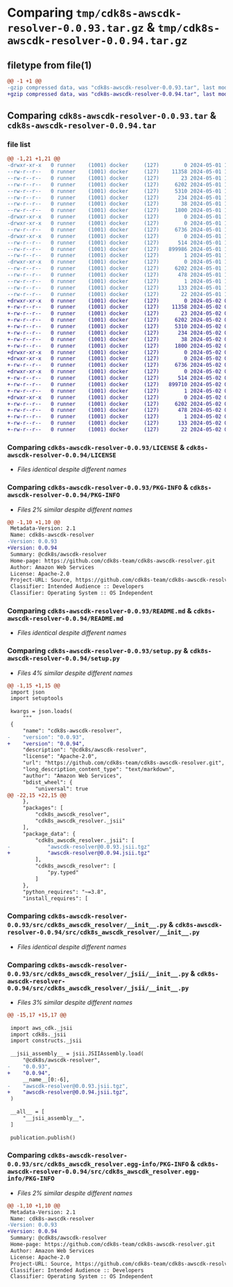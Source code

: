# Comparing `tmp/cdk8s-awscdk-resolver-0.0.93.tar.gz` & `tmp/cdk8s-awscdk-resolver-0.0.94.tar.gz`

## filetype from file(1)

```diff
@@ -1 +1 @@
-gzip compressed data, was "cdk8s-awscdk-resolver-0.0.93.tar", last modified: Wed May  1 12:10:10 2024, max compression
+gzip compressed data, was "cdk8s-awscdk-resolver-0.0.94.tar", last modified: Thu May  2 06:13:51 2024, max compression
```

## Comparing `cdk8s-awscdk-resolver-0.0.93.tar` & `cdk8s-awscdk-resolver-0.0.94.tar`

### file list

```diff
@@ -1,21 +1,21 @@
-drwxr-xr-x   0 runner    (1001) docker     (127)        0 2024-05-01 12:10:10.817265 cdk8s-awscdk-resolver-0.0.93/
--rw-r--r--   0 runner    (1001) docker     (127)    11358 2024-05-01 12:09:59.000000 cdk8s-awscdk-resolver-0.0.93/LICENSE
--rw-r--r--   0 runner    (1001) docker     (127)       23 2024-05-01 12:09:59.000000 cdk8s-awscdk-resolver-0.0.93/MANIFEST.in
--rw-r--r--   0 runner    (1001) docker     (127)     6202 2024-05-01 12:10:10.817265 cdk8s-awscdk-resolver-0.0.93/PKG-INFO
--rw-r--r--   0 runner    (1001) docker     (127)     5310 2024-05-01 12:09:59.000000 cdk8s-awscdk-resolver-0.0.93/README.md
--rw-r--r--   0 runner    (1001) docker     (127)      234 2024-05-01 12:09:59.000000 cdk8s-awscdk-resolver-0.0.93/pyproject.toml
--rw-r--r--   0 runner    (1001) docker     (127)       38 2024-05-01 12:10:10.817265 cdk8s-awscdk-resolver-0.0.93/setup.cfg
--rw-r--r--   0 runner    (1001) docker     (127)     1800 2024-05-01 12:09:59.000000 cdk8s-awscdk-resolver-0.0.93/setup.py
-drwxr-xr-x   0 runner    (1001) docker     (127)        0 2024-05-01 12:10:10.813265 cdk8s-awscdk-resolver-0.0.93/src/
-drwxr-xr-x   0 runner    (1001) docker     (127)        0 2024-05-01 12:10:10.813265 cdk8s-awscdk-resolver-0.0.93/src/cdk8s_awscdk_resolver/
--rw-r--r--   0 runner    (1001) docker     (127)     6736 2024-05-01 12:09:59.000000 cdk8s-awscdk-resolver-0.0.93/src/cdk8s_awscdk_resolver/__init__.py
-drwxr-xr-x   0 runner    (1001) docker     (127)        0 2024-05-01 12:10:10.813265 cdk8s-awscdk-resolver-0.0.93/src/cdk8s_awscdk_resolver/_jsii/
--rw-r--r--   0 runner    (1001) docker     (127)      514 2024-05-01 12:09:59.000000 cdk8s-awscdk-resolver-0.0.93/src/cdk8s_awscdk_resolver/_jsii/__init__.py
--rw-r--r--   0 runner    (1001) docker     (127)   899986 2024-05-01 12:09:59.000000 cdk8s-awscdk-resolver-0.0.93/src/cdk8s_awscdk_resolver/_jsii/awscdk-resolver@0.0.93.jsii.tgz
--rw-r--r--   0 runner    (1001) docker     (127)        1 2024-05-01 12:09:59.000000 cdk8s-awscdk-resolver-0.0.93/src/cdk8s_awscdk_resolver/py.typed
-drwxr-xr-x   0 runner    (1001) docker     (127)        0 2024-05-01 12:10:10.813265 cdk8s-awscdk-resolver-0.0.93/src/cdk8s_awscdk_resolver.egg-info/
--rw-r--r--   0 runner    (1001) docker     (127)     6202 2024-05-01 12:10:10.000000 cdk8s-awscdk-resolver-0.0.93/src/cdk8s_awscdk_resolver.egg-info/PKG-INFO
--rw-r--r--   0 runner    (1001) docker     (127)      478 2024-05-01 12:10:10.000000 cdk8s-awscdk-resolver-0.0.93/src/cdk8s_awscdk_resolver.egg-info/SOURCES.txt
--rw-r--r--   0 runner    (1001) docker     (127)        1 2024-05-01 12:10:10.000000 cdk8s-awscdk-resolver-0.0.93/src/cdk8s_awscdk_resolver.egg-info/dependency_links.txt
--rw-r--r--   0 runner    (1001) docker     (127)      133 2024-05-01 12:10:10.000000 cdk8s-awscdk-resolver-0.0.93/src/cdk8s_awscdk_resolver.egg-info/requires.txt
--rw-r--r--   0 runner    (1001) docker     (127)       22 2024-05-01 12:10:10.000000 cdk8s-awscdk-resolver-0.0.93/src/cdk8s_awscdk_resolver.egg-info/top_level.txt
+drwxr-xr-x   0 runner    (1001) docker     (127)        0 2024-05-02 06:13:51.158079 cdk8s-awscdk-resolver-0.0.94/
+-rw-r--r--   0 runner    (1001) docker     (127)    11358 2024-05-02 06:13:40.000000 cdk8s-awscdk-resolver-0.0.94/LICENSE
+-rw-r--r--   0 runner    (1001) docker     (127)       23 2024-05-02 06:13:40.000000 cdk8s-awscdk-resolver-0.0.94/MANIFEST.in
+-rw-r--r--   0 runner    (1001) docker     (127)     6202 2024-05-02 06:13:51.158079 cdk8s-awscdk-resolver-0.0.94/PKG-INFO
+-rw-r--r--   0 runner    (1001) docker     (127)     5310 2024-05-02 06:13:40.000000 cdk8s-awscdk-resolver-0.0.94/README.md
+-rw-r--r--   0 runner    (1001) docker     (127)      234 2024-05-02 06:13:40.000000 cdk8s-awscdk-resolver-0.0.94/pyproject.toml
+-rw-r--r--   0 runner    (1001) docker     (127)       38 2024-05-02 06:13:51.158079 cdk8s-awscdk-resolver-0.0.94/setup.cfg
+-rw-r--r--   0 runner    (1001) docker     (127)     1800 2024-05-02 06:13:40.000000 cdk8s-awscdk-resolver-0.0.94/setup.py
+drwxr-xr-x   0 runner    (1001) docker     (127)        0 2024-05-02 06:13:51.154079 cdk8s-awscdk-resolver-0.0.94/src/
+drwxr-xr-x   0 runner    (1001) docker     (127)        0 2024-05-02 06:13:51.154079 cdk8s-awscdk-resolver-0.0.94/src/cdk8s_awscdk_resolver/
+-rw-r--r--   0 runner    (1001) docker     (127)     6736 2024-05-02 06:13:40.000000 cdk8s-awscdk-resolver-0.0.94/src/cdk8s_awscdk_resolver/__init__.py
+drwxr-xr-x   0 runner    (1001) docker     (127)        0 2024-05-02 06:13:51.154079 cdk8s-awscdk-resolver-0.0.94/src/cdk8s_awscdk_resolver/_jsii/
+-rw-r--r--   0 runner    (1001) docker     (127)      514 2024-05-02 06:13:40.000000 cdk8s-awscdk-resolver-0.0.94/src/cdk8s_awscdk_resolver/_jsii/__init__.py
+-rw-r--r--   0 runner    (1001) docker     (127)   899710 2024-05-02 06:13:40.000000 cdk8s-awscdk-resolver-0.0.94/src/cdk8s_awscdk_resolver/_jsii/awscdk-resolver@0.0.94.jsii.tgz
+-rw-r--r--   0 runner    (1001) docker     (127)        1 2024-05-02 06:13:40.000000 cdk8s-awscdk-resolver-0.0.94/src/cdk8s_awscdk_resolver/py.typed
+drwxr-xr-x   0 runner    (1001) docker     (127)        0 2024-05-02 06:13:51.154079 cdk8s-awscdk-resolver-0.0.94/src/cdk8s_awscdk_resolver.egg-info/
+-rw-r--r--   0 runner    (1001) docker     (127)     6202 2024-05-02 06:13:51.000000 cdk8s-awscdk-resolver-0.0.94/src/cdk8s_awscdk_resolver.egg-info/PKG-INFO
+-rw-r--r--   0 runner    (1001) docker     (127)      478 2024-05-02 06:13:51.000000 cdk8s-awscdk-resolver-0.0.94/src/cdk8s_awscdk_resolver.egg-info/SOURCES.txt
+-rw-r--r--   0 runner    (1001) docker     (127)        1 2024-05-02 06:13:51.000000 cdk8s-awscdk-resolver-0.0.94/src/cdk8s_awscdk_resolver.egg-info/dependency_links.txt
+-rw-r--r--   0 runner    (1001) docker     (127)      133 2024-05-02 06:13:51.000000 cdk8s-awscdk-resolver-0.0.94/src/cdk8s_awscdk_resolver.egg-info/requires.txt
+-rw-r--r--   0 runner    (1001) docker     (127)       22 2024-05-02 06:13:51.000000 cdk8s-awscdk-resolver-0.0.94/src/cdk8s_awscdk_resolver.egg-info/top_level.txt
```

### Comparing `cdk8s-awscdk-resolver-0.0.93/LICENSE` & `cdk8s-awscdk-resolver-0.0.94/LICENSE`

 * *Files identical despite different names*

### Comparing `cdk8s-awscdk-resolver-0.0.93/PKG-INFO` & `cdk8s-awscdk-resolver-0.0.94/PKG-INFO`

 * *Files 2% similar despite different names*

```diff
@@ -1,10 +1,10 @@
 Metadata-Version: 2.1
 Name: cdk8s-awscdk-resolver
-Version: 0.0.93
+Version: 0.0.94
 Summary: @cdk8s/awscdk-resolver
 Home-page: https://github.com/cdk8s-team/cdk8s-awscdk-resolver.git
 Author: Amazon Web Services
 License: Apache-2.0
 Project-URL: Source, https://github.com/cdk8s-team/cdk8s-awscdk-resolver.git
 Classifier: Intended Audience :: Developers
 Classifier: Operating System :: OS Independent
```

### Comparing `cdk8s-awscdk-resolver-0.0.93/README.md` & `cdk8s-awscdk-resolver-0.0.94/README.md`

 * *Files identical despite different names*

### Comparing `cdk8s-awscdk-resolver-0.0.93/setup.py` & `cdk8s-awscdk-resolver-0.0.94/setup.py`

 * *Files 4% similar despite different names*

```diff
@@ -1,15 +1,15 @@
 import json
 import setuptools
 
 kwargs = json.loads(
     """
 {
     "name": "cdk8s-awscdk-resolver",
-    "version": "0.0.93",
+    "version": "0.0.94",
     "description": "@cdk8s/awscdk-resolver",
     "license": "Apache-2.0",
     "url": "https://github.com/cdk8s-team/cdk8s-awscdk-resolver.git",
     "long_description_content_type": "text/markdown",
     "author": "Amazon Web Services",
     "bdist_wheel": {
         "universal": true
@@ -22,15 +22,15 @@
     },
     "packages": [
         "cdk8s_awscdk_resolver",
         "cdk8s_awscdk_resolver._jsii"
     ],
     "package_data": {
         "cdk8s_awscdk_resolver._jsii": [
-            "awscdk-resolver@0.0.93.jsii.tgz"
+            "awscdk-resolver@0.0.94.jsii.tgz"
         ],
         "cdk8s_awscdk_resolver": [
             "py.typed"
         ]
     },
     "python_requires": "~=3.8",
     "install_requires": [
```

### Comparing `cdk8s-awscdk-resolver-0.0.93/src/cdk8s_awscdk_resolver/__init__.py` & `cdk8s-awscdk-resolver-0.0.94/src/cdk8s_awscdk_resolver/__init__.py`

 * *Files identical despite different names*

### Comparing `cdk8s-awscdk-resolver-0.0.93/src/cdk8s_awscdk_resolver/_jsii/__init__.py` & `cdk8s-awscdk-resolver-0.0.94/src/cdk8s_awscdk_resolver/_jsii/__init__.py`

 * *Files 3% similar despite different names*

```diff
@@ -15,17 +15,17 @@
 
 import aws_cdk._jsii
 import cdk8s._jsii
 import constructs._jsii
 
 __jsii_assembly__ = jsii.JSIIAssembly.load(
     "@cdk8s/awscdk-resolver",
-    "0.0.93",
+    "0.0.94",
     __name__[0:-6],
-    "awscdk-resolver@0.0.93.jsii.tgz",
+    "awscdk-resolver@0.0.94.jsii.tgz",
 )
 
 __all__ = [
     "__jsii_assembly__",
 ]
 
 publication.publish()
```

### Comparing `cdk8s-awscdk-resolver-0.0.93/src/cdk8s_awscdk_resolver.egg-info/PKG-INFO` & `cdk8s-awscdk-resolver-0.0.94/src/cdk8s_awscdk_resolver.egg-info/PKG-INFO`

 * *Files 2% similar despite different names*

```diff
@@ -1,10 +1,10 @@
 Metadata-Version: 2.1
 Name: cdk8s-awscdk-resolver
-Version: 0.0.93
+Version: 0.0.94
 Summary: @cdk8s/awscdk-resolver
 Home-page: https://github.com/cdk8s-team/cdk8s-awscdk-resolver.git
 Author: Amazon Web Services
 License: Apache-2.0
 Project-URL: Source, https://github.com/cdk8s-team/cdk8s-awscdk-resolver.git
 Classifier: Intended Audience :: Developers
 Classifier: Operating System :: OS Independent
```

